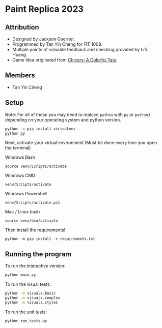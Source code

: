 # Paint Replica 2023

## Attribution
* Designed by Jackson Goerner.
* Programmed by Tan Yin Cheng for FIT 1008.
* Multiple points of valuable feedback and checking provided by Lifi Huang.
* Game Idea originated from [Chicory: A Colorful Tale](https://chicorygame.com/).

## Members

- Tan Yin Cheng 

## Setup

Note: For all of these you may need to replace `python` with `py` or `python3` depending on your operating system and python version.

```bash
python -m pip install virtualenv
python py 
```

Next, activate your virtual environment (Must be done every time you open the terminal)

Windows Bash
```
source venv/Scripts/activate
```

Windows CMD
```
venv/Scripts/activate
```

Windows Powershell
```
venv/Scripts/activate.ps1
```

Mac / Linux bash
```
source venv/bin/activate
```

Then install the requirements!
```
python -m pip install -r requirements.txt
```

## Running the program

To run the interactive version:

```bash
python main.py
```

To run the visual tests:

```bash
python -m visuals.basic
python -m visuals.complex
python -m visuals.styles
```

To run the unit tests:

```bash
python run_tests.py
```
